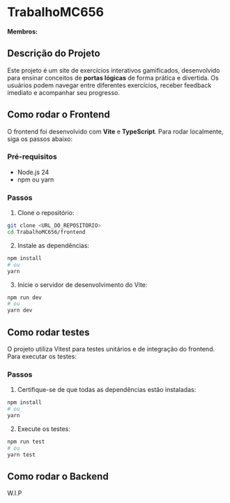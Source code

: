 # TrabalhoMC656

**Membros:**  


## Descrição do Projeto

Este projeto é um site de exercícios interativos gamificados, desenvolvido para ensinar conceitos de **portas lógicas** de forma prática e divertida. Os usuários podem navegar entre diferentes exercícios, receber feedback imediato e acompanhar seu progresso.

## Como rodar o Frontend

O frontend foi desenvolvido com **Vite** e **TypeScript**. Para rodar localmente, siga os passos abaixo:

### Pré-requisitos

- Node.js 24
- npm ou yarn

### Passos

1. Clone o repositório:

```bash
git clone <URL_DO_REPOSITORIO>
cd TrabalhoMC656/frontend
```

2. Instale as dependências:

```bash
npm install
# ou
yarn
```

3. Inicie o servidor de desenvolvimento do Vite:

```bash
npm run dev
# ou
yarn dev
```
## Como rodar testes

O projeto utiliza Vitest para testes unitários e de integração do frontend. Para executar os testes:

### Passos

1. Certifique-se de que todas as dependências estão instaladas:

```bash
npm install
# ou
yarn
```

2. Execute os testes:

```bash
npm run test
# ou
yarn test
```

## Como rodar o Backend
W.I.P


